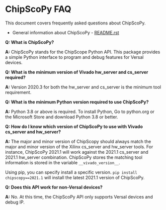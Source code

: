 # ChipScoPy FAQ

This document covers frequently asked questions about ChipScoPy.

- General information about ChipScoPy - [README.rst](README.rst)


**Q: What is ChipScoPy?**

**A:** ChipScoPy stands for the ChipScope Python API. This package provides a simple Python interface to program and debug features for Versal devices.


**Q: What is the minimum version of Vivado hw_server and cs_server required?**

**A:** Version 2020.3 for both the hw_server and cs_server is the minimum tool requirement.


**Q: What is the minimum Python version required to use ChipScoPy?**

**A:** Python 3.8 or above is required. To install Python, Go to python.org or the Microsoft Store and download Python 3.8 or better. 


**Q: How do I know which version of ChipScoPy to use with Vivado
cs_server and hw_server?**

**A:** The major and minor version of ChipScopy should always match the major and minor version of the Xilinx cs_server and hw_server tools. For instance, ChipScoPy 2021.1 will work against the 2021.1 cs_server and 2021.1 hw_server combination. ChipScoPy stores the matching tool information is stored in the variable `__vivado_version__`.

Using pip, you can specify install a specific version. `pip install chipscopy==2021.1` will install the latest 2021.1 version of ChipScoPy.


**Q: Does this API work for non-Versal devices?**

**A:** No. At this time, the ChipScoPy API only supports Versal devices and debug IP.

